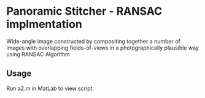 # Panoramic Stitcher - RANSAC implmentation 
Wide-angle image constructed by compositing together a number of images with overlapping fields-of-views in a photographically plausible
way using RANSAC Algorithm

## Usage

Run a2.m in MatLab to view script.
